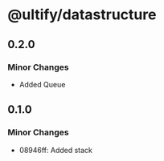 # @ultify/datastructure

## 0.2.0

### Minor Changes

- Added Queue

## 0.1.0

### Minor Changes

- 08946ff: Added stack
